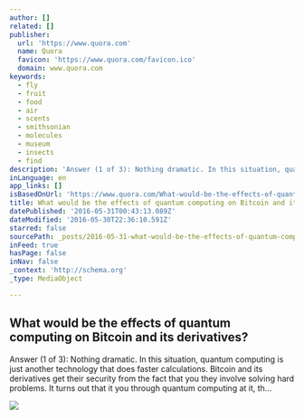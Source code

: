 ```yaml
---
author: []
related: []
publisher:
  url: 'https://www.quora.com'
  name: Quora
  favicon: 'https://www.quora.com/favicon.ico'
  domain: www.quora.com
keywords:
  - fly
  - fruit
  - food
  - air
  - scents
  - smithsonian
  - molecules
  - museum
  - insects
  - find
description: 'Answer (1 of 3): Nothing dramatic. In this situation, quantum computing is just another technology that does faster calculations. Bitcoin and its derivatives get their security from the fact that you they involve solving hard problems. It turns out that it you through quantum computing at it, th...'
inLanguage: en
app_links: []
isBasedOnUrl: 'https://www.quora.com/What-would-be-the-effects-of-quantum-computing-on-Bitcoin-and-its-derivatives'
title: What would be the effects of quantum computing on Bitcoin and its derivatives?
datePublished: '2016-05-31T00:43:13.089Z'
dateModified: '2016-05-30T22:36:10.591Z'
starred: false
sourcePath: _posts/2016-05-31-what-would-be-the-effects-of-quantum-computing-on-bitcoin-an.md
inFeed: true
hasPage: false
inNav: false
_context: 'http://schema.org'
_type: MediaObject

---
```

<article style=""><h1>What would be the effects of quantum computing on Bitcoin and its derivatives?</h1><p>Answer (1 of 3): Nothing dramatic. In this situation, quantum computing is just another technology that does faster calculations. Bitcoin and its derivatives get their security from the fact that you they involve solving hard problems. It turns out that it you through quantum computing at it, th...</p><img src="https://qsf.is.quoracdn.net/-images.new_grid.fb_share_default.pnge6dde9cfa6e03c43.png" /></article>